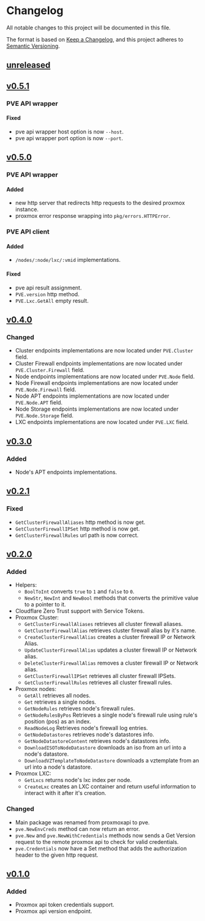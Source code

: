 # Changelog

All notable changes to this project will be documented in this file.

The format is based on [Keep a Changelog](https://keepachangelog.com/en/1.1.0/),
and this project adheres to [Semantic Versioning](https://semver.org/spec/v2.0.0.html).

## [unreleased]

## [v0.5.1]
### PVE API wrapper
#### Fixed
- pve api wrapper host option is now `--host`.
- pve api wrapper port option is now `--port`.

## [v0.5.0]
### PVE API wrapper
#### Added
- new http server that redirects http requests to the desired proxmox instance.
- proxmox error response wrapping into `pkg/errors.HTTPError`.  

### PVE API client
#### Added
- `/nodes/:node/lxc/:vmid` implementations.

#### Fixed
- pve api result assignment.
- `PVE.version` http method.
- `PVE.Lxc.GetAll` empty result.

## [v0.4.0]
### Changed
- Cluster endpoints implementations are now located under `PVE.Cluster` field.
- Cluster Firewall endpoints implementations are now located under `PVE.Cluster.Firewall` field.
- Node endpoints implementations are now located under `PVE.Node` field.
- Node Firewall endpoints implementations are now located under `PVE.Node.Firewall` field.
- Node APT endpoints implementations are now located under `PVE.Node.APT` field.
- Node Storage endpoints implementations are now located under `PVE.Node.Storage` field.
- LXC endpoints implementations are now located under `PVE.LXC` field.

## [v0.3.0]
### Added
- Node's APT endpoints implementations.

## [v0.2.1]
### Fixed
- `GetClusterFirewallAliases` http method is now get.
- `GetClusterFirewallIPSet` http method is now get.
- `GetClusterFirewallRules` url path is now correct.

## [v0.2.0]
### Added
- Helpers:
    - `BoolToInt` converts `true` to `1` and `false` to `0`.
    - `NewStr`, `NewInt` and `NewBool` methods that converts the primitive value to a pointer to it.
- Cloudflare Zero Trust support with Service Tokens.
- Proxmox Cluster:
    - `GetClusterFirewallAliases` retrieves all cluster firewall aliases.
    - `GetClusterFirewallAlias` retrieves cluster firewall alias by it's name.
    - `CreateClusterFirewallAlias` creates a cluster firewall IP or Network Alias.
    - `UpdateClusterFirewallAlias` updates a cluster firewall IP or Network alias.
    - `DeleteClusterFirewallAlias` removes a cluster firewall IP or Network alias.
    - `GetClusterFirewallIPSet` retrieves all cluster firewall IPSets.
    - `GetClusterFirewallRules` retrieves all cluster firewall rules.
- Proxmox nodes:
    - `GetAll` retrieves all nodes.
    - `Get` retrieves a single nodes.
    - `GetNodeRules` retrieves node's firewall rules.
    - `GetNodeRulesByPos` Retrieves a single node's firewall rule using rule's position (pos) as an index.
    - `ReadNodeLog` Retrieves node's firewall log entries.
    - `GetNodeDatastores` retrieves node's datastores info.
    - `GetNodeDatastoreContent` retrieves node's datastores info.
    - `DownloadISOToNodeDatastore` downloads an iso from an url into a node's datastore.
    - `DownloadVZTemplateToNodeDatastore` downloads a vztemplate from an url into a node's datastore.
- Proxmox LXC:
    - `GetLxcs` returns node's lxc index per node.
    - `CreateLxc` creates an LXC container and return useful information to interact with it after it's creation.

### Changed
- Main package was renamed from proxmoxapi to pve.
- `pve.NewEnvCreds` method can now return an error.
- `pve.New` and `pve.NewWithCredentials` methods now sends a Get Version request to the remote proxmox api to check for valid credentials.
- `pve.Credentials` now have a Set method that adds the authorization header to the given http request.


## [v0.1.0]

### Added
- Proxmox api token credentials support.
- Proxmox api version endpoint.

[unreleased]: https://github.com/iolave/go-proxmox/compare/v0.5.1...staging
[v0.5.1]: https://github.com/iolave/go-proxmox/releases/tag/v0.5.1
[v0.5.0]: https://github.com/iolave/go-proxmox/releases/tag/v0.5.0
[v0.4.0]: https://github.com/iolave/go-proxmox/releases/tag/v0.4.0
[v0.3.0]: https://github.com/iolave/go-proxmox/releases/tag/v0.3.0
[v0.2.1]: https://github.com/iolave/go-proxmox/releases/tag/v0.2.1
[v0.2.0]: https://github.com/iolave/go-proxmox/releases/tag/v0.2.0
[v0.1.0]: https://github.com/iolave/go-proxmox/releases/tag/v0.1.0
